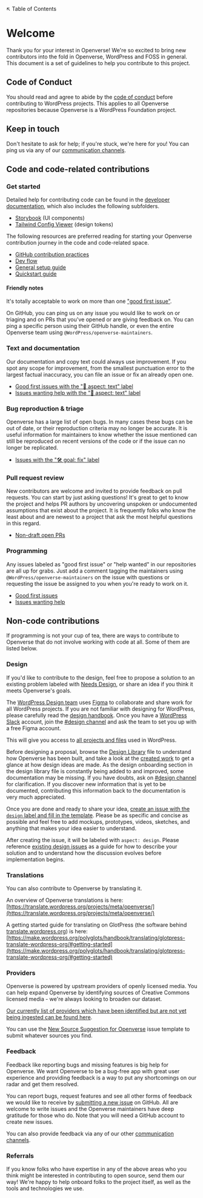 ↖️ Table of Contents

# Welcome

Thank you for your interest in Openverse! We're so excited to bring new
contributors into the fold in Openverse, WordPress and FOSS in general. This
document is a set of guidelines to help you contribute to this project.

## Code of Conduct

You should read and agree to abide by the [code of conduct](CODE_OF_CONDUCT.md)
before contributing to WordPress projects. This applies to all Openverse
repositories because Openverse is a WordPress Foundation project.

## Keep in touch

Don't hesitate to ask for help; if you're stuck, we're here for you! You can
ping us via any of our [communication channels](README.md#keep-in-touch).

## Code and code-related contributions

### Get started

Detailed help for contributing code can be found in the
[developer documentation](https://wordpress.github.io/openverse/), which also
includes the following subfolders.

- [Storybook](https://wordpress.github.io/openverse/storybook/) (UI components)
- [Tailwind Config Viewer](https://wordpress.github.io/openverse/tailwind/)
  (design tokens)

The following resources are preferred reading for starting your Openverse
contribution journey in the code and code-related space.

- [GitHub contribution practices](https://wordpress.github.io/openverse/reference/github_contribution_practices.html)
- [Dev flow](https://wordpress.github.io/openverse/reference/code_contribution_practices.html)
- [General setup guide](https://wordpress.github.io/openverse/guides/general_setup.html)
- [Quickstart guide](https://wordpress.github.io/openverse/guides/quickstart.html)

#### Friendly notes

It's totally acceptable to work on more than one
["good first issue"](https://github.com/WordPress/openverse/issues?q=is:issue+is:open+sort:updated-desc+label:%22good+first+issue%22).

On GitHub, you can ping us on any issue you would like to work on or triaging
and on PRs that you've opened or are giving feedback on. You can ping a specific
person using their GitHub handle, or even the entire Openverse team using
`@WordPress/openverse-maintainers`.

### Text and documentation

Our documentation and copy text could always use improvement. If you spot any
scope for improvement, from the smallest punctuation error to the largest
factual inaccuracy, you can file an issue or fix an already open one.

- [Good first issues with the "📄 aspect: text" label](https://github.com/WordPress/openverse/issues?q=is:issue+is:open+sort:updated-desc+label:%22good+first+issue%22+label:%22%F0%9F%93%84+aspect:+text%22)
- [Issues wanting help with the "📄 aspect: text" label](https://github.com/WordPress/openverse/issues?q=is:issue+is:open+sort:updated-desc+label:%22help+wanted%22+label:%22%F0%9F%93%84+aspect:+text%22)

### Bug reproduction & triage

Openverse has a large list of open bugs. In many cases these bugs can be out of
date, or their reproduction criteria may no longer be accurate. It is useful
information for maintainers to know whether the issue mentioned can still be
reproduced on recent versions of the code or if the issue can no longer be
replicated.

- [Issues with the "🛠 goal: fix" label](https://github.com/WordPress/openverse/issues?q=is:open+is:issue+label:%22%F0%9F%9B%A0+goal:+fix%22)

### Pull request review

New contributors are welcome and invited to provide feedback on pull requests.
You can start by just asking questions! It's great to get to know the project
and helps PR authors by uncovering unspoken or undocumented assumptions that
exist about the project. It is frequently folks who know the least about and are
newest to a project that ask the most helpful questions in this regard.

- [Non-draft open PRs](https://github.com/WordPress/openverse/pulls?q=is:pr+is:open+-is:draft)

### Programming

Any issues labeled as "good first issue" or "help wanted" in our repositories
are all up for grabs. Just add a comment tagging the maintainers using
`@WordPress/openverse-maintainers` on the issue with questions or requesting the
issue be assigned to you when you're ready to work on it.

- [Good first issues](https://github.com/WordPress/openverse/issues?q=is:issue+is:open+sort:updated-desc+label:%22good+first+issue%22)
- [Issues wanting help](https://github.com/WordPress/openverse/issues?q=is:issue+is:open+sort:updated-desc+label:%22help+wanted%22)

## Non-code contributions

If programming is not your cup of tea, there are ways to contribute to Openverse
that do not involve working with code at all. Some of them are listed below.

### Design

If you'd like to contribute to the design, feel free to propose a solution to an
existing problem labeled with
[Needs Design](https://github.com/WordPress/openverse-frontend/issues?q=is%3Aopen+is%3Aissue+label%3A%22needs+design%22),
or share an idea if you think it meets Openverse's goals.

The [WordPress Design team](http://make.wordpress.org/design/) uses
[Figma](https://www.figma.com/) to collaborate and share work for all WordPress
projects. If you are not familiar with designing for WordPress, please carefully
read the [design handbook](https://make.wordpress.org/design/handbook/). Once
you have a [WordPress Slack](https://make.wordpress.org/chat/) account, join the
[#design channel](http://wordpress.slack.com/messages/design/) and ask the team
to set you up with a free Figma account.

This will give you access to
[all projects and files](https://www.figma.com/files/team/642003996626140596/WordPress.org?fuid=968867265893371002)
used in WordPress.

Before designing a proposal, browse the
[Design Library](https://www.figma.com/file/GIIQ4sDbaToCfFQyKMvzr8/Openverse-Design-Library?node-id=0%3A1)
file to understand how Openverse has been built, and take a look at the
[created work](https://www.figma.com/files/project/31962071/Openverse?fuid=968867265893371002)
to get a glance at how design ideas are made. As the design onboarding section
in the design library file is constantly being added to and improved, some
documentation may be missing. If you have doubts, ask on
[#design channel](http://wordpress.slack.com/messages/design/) for
clarification. If you discover new information that is yet to be documented,
contributing this information back to the documentation is very much
appreciated.

Once you are done and ready to share your idea,
[create an issue with the `design` label and fill in the template](https://github.com/WordPress/openverse-frontend/issues/new?assignees=&labels=🖼️+aspect%3A+design%2C✨+goal%3A+improvement%2C+🚦+status%3A+awaiting+triage&template=feature_request.md&title=<Replace+this+with+actual+title>).
Please be as specific and concise as possible and feel free to add mockups,
prototypes, videos, sketches, and anything that makes your idea easier to
understand.

After creating the issue, it will be labeled with `aspect: design`. Please
reference
[existing design issues](https://github.com/WordPress/openverse-frontend/issues?q=is%3Aopen+is%3Aissue+label%3A%22%F0%9F%96%BC%EF%B8%8F+aspect%3A+design%22)
as a guide for how to describe your solution and to understand how the
discussion evolves before implementation begins.

### Translations

You can also contribute to Openverse by translating it.

An overview of Openverse translations is here:
[https://translate.wordpress.org/projects/meta/openverse/](https://translate.wordpress.org/projects/meta/openverse/)

A getting started guide for translating on GlotPress (the software behind
[translate.wordpress.org](http://translate.wordpress.org)) is here:
[https://make.wordpress.org/polyglots/handbook/translating/glotpress-translate-wordpress-org/#getting-started](https://make.wordpress.org/polyglots/handbook/translating/glotpress-translate-wordpress-org/#getting-started)

### Providers

Openverse is powered by upstream providers of openly licensed media. You can
help expand Openverse by identifying sources of Creative Commons licensed
media - we're always looking to broaden our dataset.

[Our currently list of providers which have been identified but are not yet being ingested can be found here](https://github.com/WordPress/openverse-catalog/issues?q=is%3Aopen+is%3Aissue+label%3A%22%E2%98%81%EF%B8%8F+provider%3A+any%22%2C%22%E2%98%81%EF%B8%8F+provider%3A+audio%22%2C%22%E2%98%81%EF%B8%8F+provider%3A+images%22%2C%22%E2%98%81%EF%B8%8F+provider%3A+text%22%2C%22%E2%98%81%EF%B8%8F+provider%3A+video%22%2C%22%E2%98%81%EF%B8%8F+provider%3A+3D+models%22).

You can use the
[New Source Suggestion for Openverse](https://github.com/WordPress/openverse-catalog/issues/new?assignees=&labels=%F0%9F%9A%A6+status%3A+awaiting+triage%2C%F0%9F%A7%B9+status%3A+ticket+work+required%2C%E2%98%81%EF%B8%8F+provider%3A+any&template=new_source_suggestion.yml&title=%3CSource+name+here%3E)
issue template to submit whatever sources you find.

### Feedback

Feedback like reporting bugs and missing features is big help for Openverse. We
want Openverse to be a bug-free app with great user experience and providing
feedback is a way to put any shortcomings on our radar and get them resolved.

You can report bugs, request features and see all other forms of feedback we
would like to receive by
[submitting a new issue](https://github.com/WordPress/openverse/issues/new/choose)
on GitHub. All are welcome to write issues and the Openverse maintainers have
deep gratitude for those who do. Note that you will need a GitHub account to
create new issues.

You can also provide feedback via any of our other
[communication channels](README.md#keep-in-touch).

### Referrals

If you know folks who have expertise in any of the above areas who you think
might be interested in contributing to open source, send them our way! We're
happy to help onboard folks to the project itself, as well as the tools and
technologies we use.
